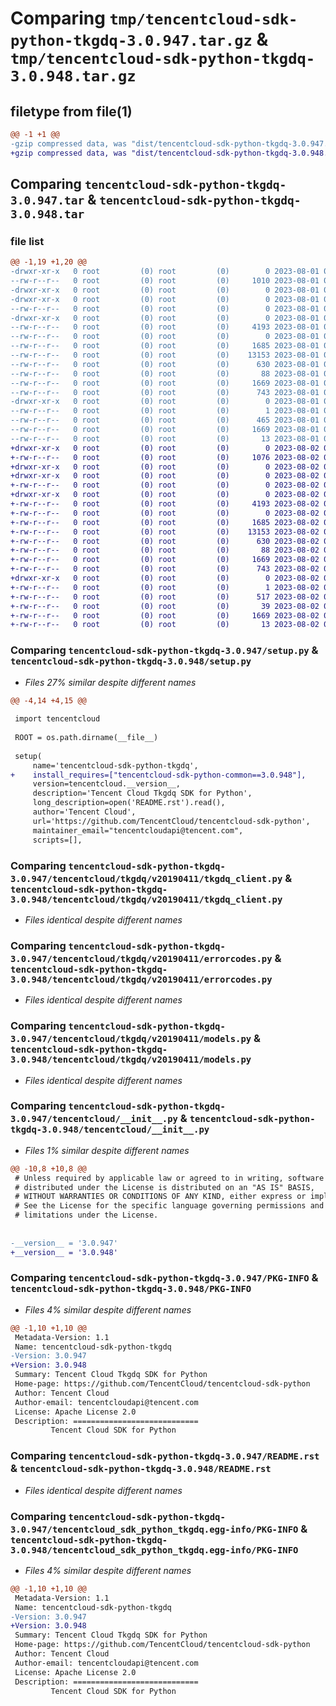# Comparing `tmp/tencentcloud-sdk-python-tkgdq-3.0.947.tar.gz` & `tmp/tencentcloud-sdk-python-tkgdq-3.0.948.tar.gz`

## filetype from file(1)

```diff
@@ -1 +1 @@
-gzip compressed data, was "dist/tencentcloud-sdk-python-tkgdq-3.0.947.tar", last modified: Tue Aug  1 00:58:40 2023, max compression
+gzip compressed data, was "dist/tencentcloud-sdk-python-tkgdq-3.0.948.tar", last modified: Wed Aug  2 00:40:03 2023, max compression
```

## Comparing `tencentcloud-sdk-python-tkgdq-3.0.947.tar` & `tencentcloud-sdk-python-tkgdq-3.0.948.tar`

### file list

```diff
@@ -1,19 +1,20 @@
-drwxr-xr-x   0 root         (0) root         (0)        0 2023-08-01 00:58:40.000000 tencentcloud-sdk-python-tkgdq-3.0.947/
--rw-r--r--   0 root         (0) root         (0)     1010 2023-08-01 00:58:40.000000 tencentcloud-sdk-python-tkgdq-3.0.947/setup.py
-drwxr-xr-x   0 root         (0) root         (0)        0 2023-08-01 00:58:40.000000 tencentcloud-sdk-python-tkgdq-3.0.947/tencentcloud/
-drwxr-xr-x   0 root         (0) root         (0)        0 2023-08-01 00:58:40.000000 tencentcloud-sdk-python-tkgdq-3.0.947/tencentcloud/tkgdq/
--rw-r--r--   0 root         (0) root         (0)        0 2023-08-01 00:58:40.000000 tencentcloud-sdk-python-tkgdq-3.0.947/tencentcloud/tkgdq/__init__.py
-drwxr-xr-x   0 root         (0) root         (0)        0 2023-08-01 00:58:40.000000 tencentcloud-sdk-python-tkgdq-3.0.947/tencentcloud/tkgdq/v20190411/
--rw-r--r--   0 root         (0) root         (0)     4193 2023-08-01 00:58:40.000000 tencentcloud-sdk-python-tkgdq-3.0.947/tencentcloud/tkgdq/v20190411/tkgdq_client.py
--rw-r--r--   0 root         (0) root         (0)        0 2023-08-01 00:58:40.000000 tencentcloud-sdk-python-tkgdq-3.0.947/tencentcloud/tkgdq/v20190411/__init__.py
--rw-r--r--   0 root         (0) root         (0)     1685 2023-08-01 00:58:40.000000 tencentcloud-sdk-python-tkgdq-3.0.947/tencentcloud/tkgdq/v20190411/errorcodes.py
--rw-r--r--   0 root         (0) root         (0)    13153 2023-08-01 00:58:40.000000 tencentcloud-sdk-python-tkgdq-3.0.947/tencentcloud/tkgdq/v20190411/models.py
--rw-r--r--   0 root         (0) root         (0)      630 2023-08-01 00:58:40.000000 tencentcloud-sdk-python-tkgdq-3.0.947/tencentcloud/__init__.py
--rw-r--r--   0 root         (0) root         (0)       88 2023-08-01 00:58:40.000000 tencentcloud-sdk-python-tkgdq-3.0.947/setup.cfg
--rw-r--r--   0 root         (0) root         (0)     1669 2023-08-01 00:58:40.000000 tencentcloud-sdk-python-tkgdq-3.0.947/PKG-INFO
--rw-r--r--   0 root         (0) root         (0)      743 2023-08-01 00:58:40.000000 tencentcloud-sdk-python-tkgdq-3.0.947/README.rst
-drwxr-xr-x   0 root         (0) root         (0)        0 2023-08-01 00:58:40.000000 tencentcloud-sdk-python-tkgdq-3.0.947/tencentcloud_sdk_python_tkgdq.egg-info/
--rw-r--r--   0 root         (0) root         (0)        1 2023-08-01 00:58:40.000000 tencentcloud-sdk-python-tkgdq-3.0.947/tencentcloud_sdk_python_tkgdq.egg-info/dependency_links.txt
--rw-r--r--   0 root         (0) root         (0)      465 2023-08-01 00:58:40.000000 tencentcloud-sdk-python-tkgdq-3.0.947/tencentcloud_sdk_python_tkgdq.egg-info/SOURCES.txt
--rw-r--r--   0 root         (0) root         (0)     1669 2023-08-01 00:58:40.000000 tencentcloud-sdk-python-tkgdq-3.0.947/tencentcloud_sdk_python_tkgdq.egg-info/PKG-INFO
--rw-r--r--   0 root         (0) root         (0)       13 2023-08-01 00:58:40.000000 tencentcloud-sdk-python-tkgdq-3.0.947/tencentcloud_sdk_python_tkgdq.egg-info/top_level.txt
+drwxr-xr-x   0 root         (0) root         (0)        0 2023-08-02 00:40:03.000000 tencentcloud-sdk-python-tkgdq-3.0.948/
+-rw-r--r--   0 root         (0) root         (0)     1076 2023-08-02 00:40:03.000000 tencentcloud-sdk-python-tkgdq-3.0.948/setup.py
+drwxr-xr-x   0 root         (0) root         (0)        0 2023-08-02 00:40:03.000000 tencentcloud-sdk-python-tkgdq-3.0.948/tencentcloud/
+drwxr-xr-x   0 root         (0) root         (0)        0 2023-08-02 00:40:03.000000 tencentcloud-sdk-python-tkgdq-3.0.948/tencentcloud/tkgdq/
+-rw-r--r--   0 root         (0) root         (0)        0 2023-08-02 00:40:03.000000 tencentcloud-sdk-python-tkgdq-3.0.948/tencentcloud/tkgdq/__init__.py
+drwxr-xr-x   0 root         (0) root         (0)        0 2023-08-02 00:40:03.000000 tencentcloud-sdk-python-tkgdq-3.0.948/tencentcloud/tkgdq/v20190411/
+-rw-r--r--   0 root         (0) root         (0)     4193 2023-08-02 00:40:03.000000 tencentcloud-sdk-python-tkgdq-3.0.948/tencentcloud/tkgdq/v20190411/tkgdq_client.py
+-rw-r--r--   0 root         (0) root         (0)        0 2023-08-02 00:40:03.000000 tencentcloud-sdk-python-tkgdq-3.0.948/tencentcloud/tkgdq/v20190411/__init__.py
+-rw-r--r--   0 root         (0) root         (0)     1685 2023-08-02 00:40:03.000000 tencentcloud-sdk-python-tkgdq-3.0.948/tencentcloud/tkgdq/v20190411/errorcodes.py
+-rw-r--r--   0 root         (0) root         (0)    13153 2023-08-02 00:40:03.000000 tencentcloud-sdk-python-tkgdq-3.0.948/tencentcloud/tkgdq/v20190411/models.py
+-rw-r--r--   0 root         (0) root         (0)      630 2023-08-02 00:40:03.000000 tencentcloud-sdk-python-tkgdq-3.0.948/tencentcloud/__init__.py
+-rw-r--r--   0 root         (0) root         (0)       88 2023-08-02 00:40:03.000000 tencentcloud-sdk-python-tkgdq-3.0.948/setup.cfg
+-rw-r--r--   0 root         (0) root         (0)     1669 2023-08-02 00:40:03.000000 tencentcloud-sdk-python-tkgdq-3.0.948/PKG-INFO
+-rw-r--r--   0 root         (0) root         (0)      743 2023-08-02 00:40:03.000000 tencentcloud-sdk-python-tkgdq-3.0.948/README.rst
+drwxr-xr-x   0 root         (0) root         (0)        0 2023-08-02 00:40:03.000000 tencentcloud-sdk-python-tkgdq-3.0.948/tencentcloud_sdk_python_tkgdq.egg-info/
+-rw-r--r--   0 root         (0) root         (0)        1 2023-08-02 00:40:03.000000 tencentcloud-sdk-python-tkgdq-3.0.948/tencentcloud_sdk_python_tkgdq.egg-info/dependency_links.txt
+-rw-r--r--   0 root         (0) root         (0)      517 2023-08-02 00:40:03.000000 tencentcloud-sdk-python-tkgdq-3.0.948/tencentcloud_sdk_python_tkgdq.egg-info/SOURCES.txt
+-rw-r--r--   0 root         (0) root         (0)       39 2023-08-02 00:40:03.000000 tencentcloud-sdk-python-tkgdq-3.0.948/tencentcloud_sdk_python_tkgdq.egg-info/requires.txt
+-rw-r--r--   0 root         (0) root         (0)     1669 2023-08-02 00:40:03.000000 tencentcloud-sdk-python-tkgdq-3.0.948/tencentcloud_sdk_python_tkgdq.egg-info/PKG-INFO
+-rw-r--r--   0 root         (0) root         (0)       13 2023-08-02 00:40:03.000000 tencentcloud-sdk-python-tkgdq-3.0.948/tencentcloud_sdk_python_tkgdq.egg-info/top_level.txt
```

### Comparing `tencentcloud-sdk-python-tkgdq-3.0.947/setup.py` & `tencentcloud-sdk-python-tkgdq-3.0.948/setup.py`

 * *Files 27% similar despite different names*

```diff
@@ -4,14 +4,15 @@
 
 import tencentcloud
 
 ROOT = os.path.dirname(__file__)
 
 setup(
     name='tencentcloud-sdk-python-tkgdq',
+    install_requires=["tencentcloud-sdk-python-common==3.0.948"],
     version=tencentcloud.__version__,
     description='Tencent Cloud Tkgdq SDK for Python',
     long_description=open('README.rst').read(),
     author='Tencent Cloud',
     url='https://github.com/TencentCloud/tencentcloud-sdk-python',
     maintainer_email="tencentcloudapi@tencent.com",
     scripts=[],
```

### Comparing `tencentcloud-sdk-python-tkgdq-3.0.947/tencentcloud/tkgdq/v20190411/tkgdq_client.py` & `tencentcloud-sdk-python-tkgdq-3.0.948/tencentcloud/tkgdq/v20190411/tkgdq_client.py`

 * *Files identical despite different names*

### Comparing `tencentcloud-sdk-python-tkgdq-3.0.947/tencentcloud/tkgdq/v20190411/errorcodes.py` & `tencentcloud-sdk-python-tkgdq-3.0.948/tencentcloud/tkgdq/v20190411/errorcodes.py`

 * *Files identical despite different names*

### Comparing `tencentcloud-sdk-python-tkgdq-3.0.947/tencentcloud/tkgdq/v20190411/models.py` & `tencentcloud-sdk-python-tkgdq-3.0.948/tencentcloud/tkgdq/v20190411/models.py`

 * *Files identical despite different names*

### Comparing `tencentcloud-sdk-python-tkgdq-3.0.947/tencentcloud/__init__.py` & `tencentcloud-sdk-python-tkgdq-3.0.948/tencentcloud/__init__.py`

 * *Files 1% similar despite different names*

```diff
@@ -10,8 +10,8 @@
 # Unless required by applicable law or agreed to in writing, software
 # distributed under the License is distributed on an "AS IS" BASIS,
 # WITHOUT WARRANTIES OR CONDITIONS OF ANY KIND, either express or implied.
 # See the License for the specific language governing permissions and
 # limitations under the License.
 
 
-__version__ = '3.0.947'
+__version__ = '3.0.948'
```

### Comparing `tencentcloud-sdk-python-tkgdq-3.0.947/PKG-INFO` & `tencentcloud-sdk-python-tkgdq-3.0.948/PKG-INFO`

 * *Files 4% similar despite different names*

```diff
@@ -1,10 +1,10 @@
 Metadata-Version: 1.1
 Name: tencentcloud-sdk-python-tkgdq
-Version: 3.0.947
+Version: 3.0.948
 Summary: Tencent Cloud Tkgdq SDK for Python
 Home-page: https://github.com/TencentCloud/tencentcloud-sdk-python
 Author: Tencent Cloud
 Author-email: tencentcloudapi@tencent.com
 License: Apache License 2.0
 Description: ============================
         Tencent Cloud SDK for Python
```

### Comparing `tencentcloud-sdk-python-tkgdq-3.0.947/README.rst` & `tencentcloud-sdk-python-tkgdq-3.0.948/README.rst`

 * *Files identical despite different names*

### Comparing `tencentcloud-sdk-python-tkgdq-3.0.947/tencentcloud_sdk_python_tkgdq.egg-info/PKG-INFO` & `tencentcloud-sdk-python-tkgdq-3.0.948/tencentcloud_sdk_python_tkgdq.egg-info/PKG-INFO`

 * *Files 4% similar despite different names*

```diff
@@ -1,10 +1,10 @@
 Metadata-Version: 1.1
 Name: tencentcloud-sdk-python-tkgdq
-Version: 3.0.947
+Version: 3.0.948
 Summary: Tencent Cloud Tkgdq SDK for Python
 Home-page: https://github.com/TencentCloud/tencentcloud-sdk-python
 Author: Tencent Cloud
 Author-email: tencentcloudapi@tencent.com
 License: Apache License 2.0
 Description: ============================
         Tencent Cloud SDK for Python
```

